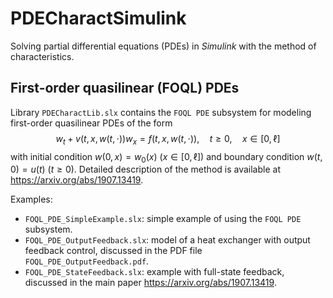 # PDECharactSimulink

Solving partial differential equations (PDEs) in _Simulink_ with the method of characteristics.

## First-order quasilinear (FOQL) PDEs

Library `PDECharactLib.slx` contains the `FOQL PDE` subsystem for modeling first-order quasilinear PDEs of the form
$$w_t + v\big( t, x, w(t, \cdot) \big) w_x = f\big( t, x, w(t, \cdot) \big), \quad t \geq 0, \quad x \in [0, \ell]$$
with initial condition $w(0, x) = w_0(x)$ ($x \in [0, \ell]$) and boundary condition $w(t, 0) = u(t)$ ($t \ge 0$). Detailed description of the method is available at https://arxiv.org/abs/1907.13419.

Examples:
* `FOQL_PDE_SimpleExample.slx`: simple example of using the `FOQL PDE` subsystem.
* `FOQL_PDE_OutputFeedback.slx`: model of a heat exchanger with output feedback control, discussed in the PDF file `FOQL_PDE_OutputFeedback.pdf`.
* `FOQL_PDE_StateFeedback.slx`: example with full-state feedback, discussed in the main paper https://arxiv.org/abs/1907.13419.
